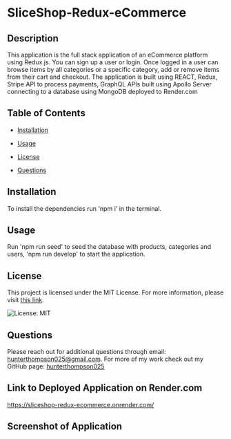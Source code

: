 # SliceShop-Redux-eCommerce

## Description

This application is the full stack application of an eCommerce platform using Redux.js. You can sign up a user or login. Once logged in a user can browse items by all categories or a specific category, add or remove items from their cart and checkout. The application is built using REACT, Redux, Stripe API to process payments, GraphQL APIs built using Apollo Server connecting to a database using MongoDB deployed to Render.com

## Table of Contents

* [Installation](#installation)

* [Usage](#usage)

* [License](#license)

* [Questions](#questions)


## Installation

To install the dependencies run 'npm i' in the terminal.

## Usage

Run 'npm run seed' to seed the database with products, categories and users, 'npm run develop' to start the application. 

## License

This project is licensed under the MIT License. For more information, please visit [this link](https://opensource.org/licenses/MIT).
  
![License: MIT](https://img.shields.io/badge/License-MIT-yellow.svg)

## Questions

Please reach out for additional questions through email: hunterthompson025@gmail.com. For more of my work check out my GitHub page: [hunterthompson025](https://github.com/hunterthompson025)

## Link to Deployed Application on Render.com
https://sliceshop-redux-ecommerce.onrender.com/

## Screenshot of Application